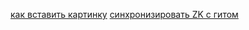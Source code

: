[как вставить картинку](https://www.youtube.com/watch?v=-a1vJVy20cQ)
[синхронизировать ZK с гитом](https://medium.com/analytics-vidhya/how-i-put-my-mind-under-version-control-24caea37b8a5)